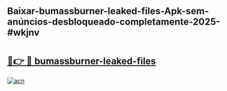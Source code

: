 ## Baixar-bumassburner-leaked-files-Apk-sem-anúncios-desbloqueado-completamente-2025-#wkjnv

# <h2><a href="https://ainizakaria.my?title=bumassburner-leaked-files&ref=20M">🔗👉 🔴 bumassburner-leaked-files</a></h2>

[![acn](https://github.com/user-attachments/assets/0f9c940e-d8b0-45ae-aac7-cd30a18b3e1c)](https://ainizakaria.my?title=bumassburner-leaked-files&ref=20M)

